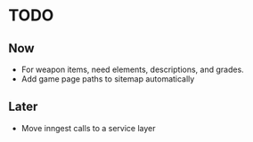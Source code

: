 # TODO

## Now

- For weapon items, need elements, descriptions, and grades.
- Add game page paths to sitemap automatically

## Later

- Move inngest calls to a service layer

